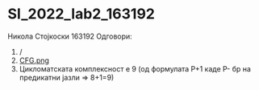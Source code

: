 # SI_2022_lab2_163192
Никола Стојкоски 163192
Одговори:
1. /
2. [CFG.png](https://github.com/nyk97/SI_2022_lab2_163192/blob/master/CFG.png?raw=true)
3. Цикломатската комплексност е 9 (од формулата P+1 каде P- бр на предикатни јазли => 8+1=9)
